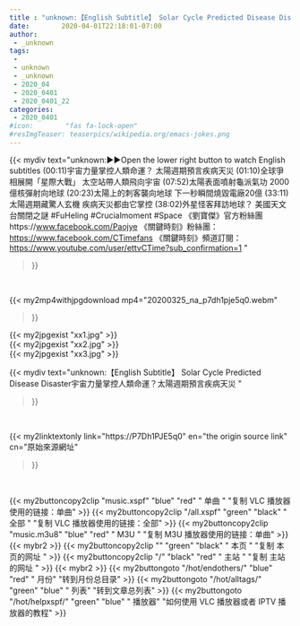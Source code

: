 ```yaml
---
title : "unknown:【English Subtitle】 Solar Cycle Predicted Disease Disaster宇宙力量掌控人類命運？太陽週期預言疾病天災 "
date:        2020-04-01T22:18:01-07:00
author:
 - _unknown
tags:
 - 
 - unknown
 - _unknown
 - 2020_04
 - 2020_0401
 - 2020_0401_22
categories:
 - 2020_0401
#icon:        "fas fa-lock-open"
#resImgTeaser: teaserpics/wikipedia.org/emacs-jokes.png
---
```







{{< mydiv text="unknown:▶▶Open the lower right button to watch English subtitles  (00:11)宇宙力量掌控人類命運？  太陽週期預言疾病天災  (01:10)全球爭相展開「星際大戰」 太空站帶人類飛向宇宙  (07:52)太陽表面噴射龜派氣功 2000億核彈射向地球  (20:23)太陽上的刺客襲向地球 下一秒瞬間燒毀電廠20億  (33:11)太陽週期藏驚人玄機 疾病天災都由它掌控  (38:02)外星怪客拜訪地球？ 美國天文台關閉之謎  #FuHeling #Crucialmoment #Space 《劉寶傑》官方粉絲團https://www.facebook.com/Paojye 《關鍵時刻》粉絲團：https://www.facebook.com/CTimefans 《關鍵時刻》頻道訂閱：https://www.youtube.com/user/ettvCTime?sub_confirmation=1 "
>}}
<br>


{{< my2mp4withjpgdownload mp4="20200325_na_p7dh1pje5q0.webm"
>}}

{{< my2jpgexist "xx1.jpg" >}}<br>
{{< my2jpgexist "xx2.jpg" >}}<br>
{{< my2jpgexist "xx3.jpg" >}}<br>



{{< mydiv text="unknown:【English Subtitle】 Solar Cycle Predicted Disease Disaster宇宙力量掌控人類命運？太陽週期預言疾病天災 "
>}}
<br>

{{< my2linktextonly link="https://P7Dh1PJE5q0"
en="the origin source link" cn="原始來源網址"
>}}


<br>


{{< my2buttoncopy2clip "music.xspf"        "blue"   "red"    " 单曲 "  "复制 VLC 播放器使用的链接：单曲" >}} {{< my2buttoncopy2clip "/all.xspf"         "green"  "black"  " 全部 "  "复制 VLC 播放器使用的链接：全部" >}} {{< my2buttoncopy2clip "music.m3u8"        "blue"   "red"    " M3U  "    "复制 M3U 播放器使用的链接：单曲" >}} {{< mybr2 >}} {{< my2buttoncopy2clip ""                  "green"  "black"  " 本页 "    "复制 本页的网址 " >}} {{< my2buttoncopy2clip "/"                 "black"  "red"    " 主站 "    "复制 主站的网址 " >}} {{< mybr2 >}} {{< my2buttongoto      "/hot/endothers/"   "blue"   "red"    " 月份"   "转到月份总目录" >}} {{< my2buttongoto      "/hot/alltags/"     "green"  "blue"   " 列表"   "转到文章总列表" >}} {{< my2buttongoto      "/hot/helpxspf/"    "green"  "blue"   " 播放器" "如何使用 VLC 播放器或者 IPTV 播放器的教程" >}} 
